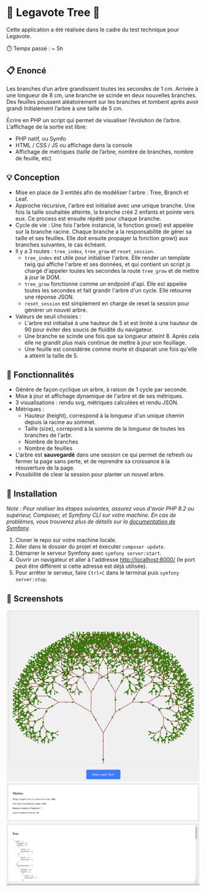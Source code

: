 # 🌱 Legavote Tree 🌳

Cette application a été réalisée dans le cadre du test technique pour Legavote.

⏱️ Temps passé : ~ 5h

## 📋 Enoncé

Les branches d’un arbre grandissent toutes les secondes de 1 cm. Arrivée à une longueur de 8 cm, une branche se scinde en deux nouvelles branches.
Des feuilles poussent aléatoirement sur les branches et tombent après avoir grandi
Initialement l’arbre à une taille de 5 cm.

Écrire en PHP un script qui permet de visualiser l’évolution de l’arbre. L’affichage de la sortie est libre:

- PHP natif, ou Symfo
- HTML / CSS / JS ou affichage dans la console
- Affichage de metriques (taille de l’arbre, nombre de branches, nombre de feuille, etc)

## 💡 Conception

- Mise en place de 3 entités afin de modéliser l'arbre : Tree, Branch et Leaf.
- Approche récursive, l'arbre est initialisé avec une unique branche. Une fois la taille souhaitée atteinte, la branche créé 2 enfants et pointe vers eux. Ce process est ensuite répété pour chaque branche.
- Cycle de vie : Une fois l'arbre instancié, la fonction grow() est appelée sur la branche racine. Chaque branche a la responsabilité de gérer sa taille et ses feuilles. Elle doit ensuite propager la fonction grow() aux branches suivantes, le cas échéant.
- Il y a 3 routes : `tree_index`, `tree_grow` et `reset_session`.
  - `tree_index` est utile pour initialiser l'arbre. Elle render un template twig qui affiche l'arbre et ses données, et qui contient un script js chargé d'appeler toutes les secondes la route `tree_grow` et de mettre à jour le DOM.
  - `tree_grow` fonctionne comme un endpoint d'api. Elle est appelée toutes les secondes et fait grandir l'arbre d'un cycle. Elle retourne une réponse JSON.
  - `reset_session` est simplement en charge de reset la session pour générer un nouvel arbre.
- Valeurs de seuil choisies :
  - L'arbre est initialisé à une hauteur de 5 et est limité à une hauteur de 90 pour éviter des soucis de fluidité du navigateur.
  - Une branche se scinde une fois que sa longueur atteint 8. Après cela elle ne grandit plus mais continue de mettre à jour son feuillage.
  - Une feuille est considérée comme morte et disparait une fois qu'elle a atteint la taille de 5.

## 🚀 Fonctionnalités

- Génère de façon cyclique un arbre, à raison de 1 cycle par seconde.
- Mise à jour et affichage dynamique de l'arbre et de ses métriques.
- 3 visualisations : rendu svg, métriques calculées et rendu JSON.
- Métriques :
  - Hauteur (height), correspond à la longueur d'un unique chemin depuis la racine au sommet.
  - Taille (size), correpond à la somme de la longueur de toutes les branches de l'arbr.
  - Nombre de branches
  - Nombre de feuilles
- L'arbre est **sauvegardé** dans une session ce qui permet de refresh ou fermer la page sans perte, et de reprendre sa croissance à la réouverture de la page.
- Possibilité de clear la session pour planter un nouvel arbre.

## 🔨 Installation

_Note : Pour réaliser les étapes suivantes, assurez vous d'avoir PHP 8.2 ou supérieur, Composer, et Symfony CLI sur votre machine. En cas de problèmes, vous trouverez plus de détails sur la [documentation de Symfony](https://symfony.com/doc/current/setup.html#creating-symfony-applications)._

1. Cloner le repo sur votre machine locale.
2. Aller dans le dossier du projet et éxecuter `composer update`.
3. Démarrer le serveur Symfony avec `symfony server:start`.
4. Ouvrir un navigateur et aller à l'addresse [http://localhost:8000/](http://localhost:8000/) (le port peut être différent si cette adresse est déjà utilisée).
5. Pour arrêter le serveur, faire `Ctrl+C` dans le terminal puis `symfony server:stop`.

## 📸 Screenshots

![SVG Tree](docs/svg_tree.png)
![Metrics](docs/metrics.png)
![JSON Tree](docs/json_tree.png)
